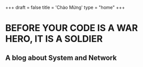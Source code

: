 +++
draft = false
title = 'Chào Mừng' 
type = "home"
+++

# BEFORE YOUR CODE IS A WAR HERO, IT IS A SOLDIER 

## A blog about System and Network

